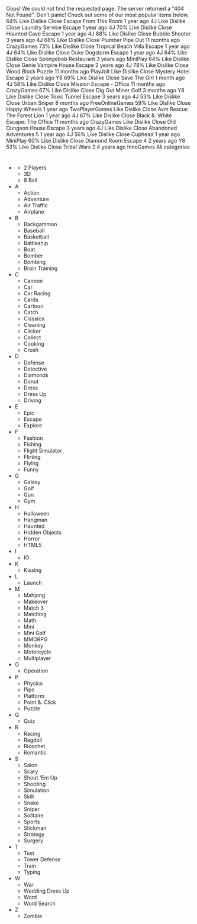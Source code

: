 Oops! We could not find the requested page. The server returned a "404 Not Found". Don't panic! Check out some of our most popular items below. 64% Like Dislike Close Escape From This Room 1 year ago 4J Like Dislike Close Laundry Service Escape 1 year ago 4J 70% Like Dislike Close Haunted Cave Escape 1 year ago 4J 88% Like Dislike Close Bubble Shooter 3 years ago 4J 68% Like Dislike Close Plumber Pipe Out 11 months ago CrazyGames 73% Like Dislike Close Tropical Beach Villa Escape 1 year ago 4J 64% Like Dislike Close Duke Dogstorm Escape 1 year ago 4J 64% Like Dislike Close Spongebob Restaurant 3 years ago MiniPlay 64% Like Dislike Close Genie Vampire House Escape 2 years ago 4J 78% Like Dislike Close Wood Block Puzzle 11 months ago PlayJolt Like Dislike Close Mystery Hotel Escape 2 years ago Y8 69% Like Dislike Close Save The Girl 1 month ago 4J 58% Like Dislike Close Mission Escape - Office 11 months ago CrazyGames 67% Like Dislike Close Dig Out Miner Golf 3 months ago Y8 Like Dislike Close Toxic Tunnel Escape 3 years ago 4J 53% Like Dislike Close Urban Sniper 8 months ago FreeOnlineGames 59% Like Dislike Close Happy Wheels 1 year ago TwoPlayerGames Like Dislike Close Avm Rescue The Forest Lion 1 year ago 4J 67% Like Dislike Close Black &. White Escape: The Office 11 months ago CrazyGames Like Dislike Close Old Dungeon House Escape 3 years ago 4J Like Dislike Close Abandoned Adventures 5 1 year ago 4J 56% Like Dislike Close Cuphead 1 year ago MiniPlay 60% Like Dislike Close Diamond Room Escape 4 2 years ago Y8 53% Like Dislike Close Tribal Wars 2 4 years ago InnoGames All categories

*   #
    *   2 Players
    *   3D
    *   8 Ball
*   A
    *   Action
    *   Adventure
    *   Air Traffic
    *   Airplane
*   B
    *   Backgammon
    *   Baseball
    *   Basketball
    *   Battleship
    *   Boat
    *   Bomber
    *   Bombing
    *   Brain Training
*   C
    *   Cannon
    *   Car
    *   Car Racing
    *   Cards
    *   Cartoon
    *   Catch
    *   Classics
    *   Cleaning
    *   Clicker
    *   Collect
    *   Cooking
    *   Crush
*   D
    *   Defense
    *   Detective
    *   Diamonds
    *   Donut
    *   Dress
    *   Dress Up
    *   Driving
*   E
    *   Epic
    *   Escape
    *   Explore
*   F
    *   Fashion
    *   Fishing
    *   Flight Simulator
    *   Flirting
    *   Flying
    *   Funny
*   G
    *   Galaxy
    *   Golf
    *   Gun
    *   Gym
*   H
    *   Halloween
    *   Hangman
    *   Haunted
    *   Hidden Objects
    *   Horror
    *   HTML5
*   I
    *   IO
*   K
    *   Kissing
*   L
    *   Launch
*   M
    *   Mahjong
    *   Makeover
    *   Match 3
    *   Matching
    *   Math
    *   Mini
    *   Mini Golf
    *   MMORPG
    *   Monkey
    *   Motorcycle
    *   Multiplayer
*   O
    *   Operation
*   P
    *   Physics
    *   Pipe
    *   Platform
    *   Point &. Click
    *   Puzzle
*   Q
    *   Quiz
*   R
    *   Racing
    *   Ragdoll
    *   Ricochet
    *   Romantic
*   S
    *   Salon
    *   Scary
    *   Shoot 'Em Up
    *   Shooting
    *   Simulation
    *   Skill
    *   Snake
    *   Sniper
    *   Solitaire
    *   Sports
    *   Stickman
    *   Strategy
    *   Surgery
*   T
    *   Test
    *   Tower Defense
    *   Train
    *   Typing
*   W
    *   War
    *   Wedding Dress Up
    *   Word
    *   Word Search
*   Z
    *   Zombie